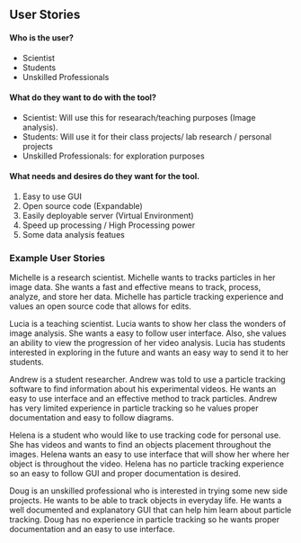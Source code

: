 ## User Stories

#### Who is the user?
- Scientist
- Students
- Unskilled Professionals

#### What do they want to do with the tool?
- Scientist: Will use this for researach/teaching purposes (Image analysis).
- Students: Will use it for their class projects/ lab research / personal projects
- Unskilled Professionals: for exploration purposes

#### What needs and desires do they want for the tool.
1. Easy to use GUI
2. Open source code (Expandable)
3. Easily deployable server (Virtual Environment)
4. Speed up processing / High Processing power
5. Some data analysis featues 

### Example User Stories
Michelle is a research scientist. Michelle wants to tracks particles in her image data. 
She wants a fast and effective means to track, process, analyze, and store her data. Michelle has 
particle tracking experience and values an open source code that allows for edits.

Lucia is a teaching scientist. Lucia wants to show her class the wonders of image analysis.
She wants a easy to follow user interface. Also, she values an ability to view the progression
of her video analysis. Lucia has students interested in exploring in the future and wants an easy 
way to send it to her students. 

Andrew is a student researcher. Andrew was told to use a particle tracking software to find information
about his experimental videos. He wants an easy to use interface and an effective method to track particles. 
Andrew has very limited experience in particle tracking so he values proper documentation and easy to follow 
diagrams. 

Helena is a student who would like to use tracking code for personal use. She has videos and wants to find
an objects placement throughout the images. Helena wants an easy to use interface that will show her where 
her object is throughout the video. Helena has no particle tracking experience so an easy to follow GUI and
proper documentation is desired.

Doug is an unskilled professional who is interested in trying some new side projects. He wants to be able to 
track objects in everyday life. He wants a well documented and explanatory GUI that can help him learn about
particle tracking. Doug has no experience in  particle tracking so he wants proper documentation and an easy 
to use interface. 

